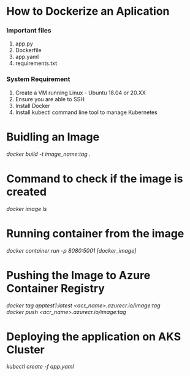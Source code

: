 
# **How to Dockerize an Aplication**
### Important files
1. app.py
2. Dockerfile
3. app.yaml
4. requirements.txt

### System Requirement
1. Create a VM running Linux - Ubuntu 18.04 or 20.XX
2. Ensure you are able to SSH
3. Install Docker
3. Install kubectl command line tool to manage Kubernetes


# Buidling an Image
<i> docker build -t image_name:tag . </i>

# Command to check if the image is created
<i> docker image ls </i>

# Running container from the image
<i> docker container run -p 8080:5001 [docker_image] </i>

# Pushing the Image to Azure Container Registry
<i> docker tag apptest1:latest <acr_name>.azurecr.io/image:tag </i> <br>
<i> docker push <acr_name>.azurecr.io/image:tag </i>

# Deploying the application on AKS Cluster
<i> kubectl create -f app.yaml </i>
